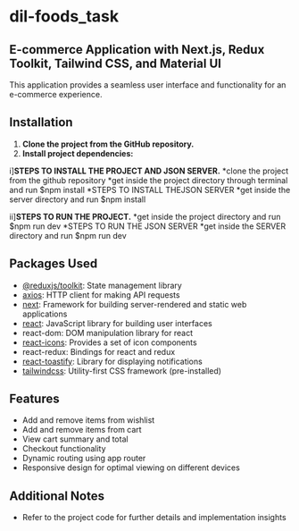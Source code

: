 # dil-foods_task

## E-commerce Application with Next.js, Redux Toolkit, Tailwind CSS, and Material UI

This application provides a seamless user interface and functionality for an e-commerce experience.

## Installation

1. **Clone the project from the GitHub repository.**
2. **Install project dependencies:**

i]**STEPS TO INSTALL THE PROJECT AND JSON SERVER.**
*clone the project from the github repository
*get inside the project directory through terminal and run $npm install
*STEPS TO INSTALL THEJSON SERVER
*get inside the server directory and run $npm install

ii]**STEPS TO RUN THE PROJECT.**
   *get inside the project directory and run $npm run dev
   *STEPS TO RUN THE JSON SERVER
   *get inside the SERVER directory and run $npm run dev

## Packages Used

* [@reduxjs/toolkit](https://redux-toolkit.js.org/): State management library
* [axios](https://axios-http.com/docs/intro): HTTP client for making API requests
* [next](https://nextjs.org): Framework for building server-rendered and static web applications
* [react](https://react.dev): JavaScript library for building user interfaces
* react-dom: DOM manipulation library for react
* [react-icons](https://react-icons.github.io/react-icons/): Provides a set of icon components
* react-redux: Bindings for react and redux
* [react-toastify](https://fkhadra.github.io/react-toastify/introduction): Library for displaying notifications
* [tailwindcss](https://tailwindcss.com): Utility-first CSS framework (pre-installed)

## Features

* Add and remove items from wishlist
* Add and remove items from cart
* View cart summary and total
* Checkout functionality
* Dynamic routing using app router
* Responsive design for optimal viewing on different devices

## Additional Notes
* Refer to the project code for further details and implementation insights
